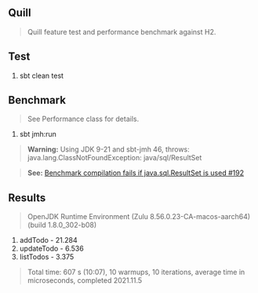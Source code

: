Quill
-----
>Quill feature test and performance benchmark against H2.

Test
----
1. sbt clean test

Benchmark
---------
>See Performance class for details.
1. sbt jmh:run
>**Warning:** Using JDK 9-21 and sbt-jmh 46, throws: java.lang.ClassNotFoundException: java/sql/ResultSet

>**See:** [Benchmark compilation fails if java.sql.ResultSet is used #192](https://github.com/sbt/sbt-jmh/issues/192)

Results
-------
>OpenJDK Runtime Environment (Zulu 8.56.0.23-CA-macos-aarch64) (build 1.8.0_302-b08)
1. addTodo - 21.284
2. updateTodo - 6.536
3. listTodos - 3.375
>Total time: 607 s (10:07), 10 warmups, 10 iterations, average time in microseconds, completed 2021.11.5
